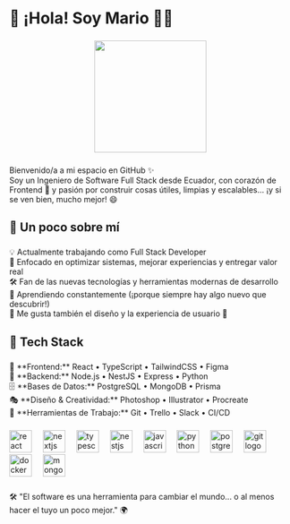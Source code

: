 <h1 align="left">👋 ¡Hola! Soy Mario 👨‍💻</h1>

###

<div align="center">
  <img height="200" src="https://scontent.fatf4-1.fna.fbcdn.net/v/t39.30808-6/484982256_9418817931565230_2514205301818628952_n.jpg?_nc_cat=101&ccb=1-7&_nc_sid=6ee11a&_nc_eui2=AeFohmaQVgSV5y3JdgPx_Wdd6VrH9CKeIvnpWsf0Ip4i-VI-OAHeKhNCn52MT3Q2EZvq43mShOrF_3zdG2x2VypE&_nc_ohc=Kn1xVOf-lzMQ7kNvgG1u6Iu&_nc_oc=Admi3ZeqMXYQFVBR9tiEohlHFc59J888bjRE75D-aS00ZO6T3orK5jwpyJFdD3srLWM&_nc_zt=23&_nc_ht=scontent.fatf4-1.fna&_nc_gid=0YJ7BZgp4QvcVPTiKv2QVA&oh=00_AYEbGE7VJB9d-XCx9KbXFm6LHXivbKzsowUdFhCqvReJVw&oe=67EE8ED3"  />
</div>

###

<p align="left">Bienvenido/a a mi espacio en GitHub ✨  <br>Soy un Ingeniero de Software Full Stack desde Ecuador, con corazón de Frontend 💙 y pasión por construir cosas útiles, limpias y escalables… ¡y si se ven bien, mucho mejor! 😄</p>

###

<h2 align="left">🚀 Un poco sobre mí</h2>

###

<p align="left">💡 Actualmente trabajando como Full Stack Developer<br>🎯 Enfocado en optimizar sistemas, mejorar experiencias y entregar valor real<br>🛠️ Fan de las nuevas tecnologías y herramientas modernas de desarrollo<br>🧠 Aprendiendo constantemente (¡porque siempre hay algo nuevo que descubrir!)<br>🎨 Me gusta también el diseño y la experiencia de usuario 💜</p>

###

<h2 align="left">🧰 Tech Stack</h2>

###

<p align="left">🎨 **Frontend:** React  • TypeScript  • TailwindCSS  • Figma   <br>🔧 **Backend:** Node.js  • NestJS  • Express  • Python   <br>🗄️ **Bases de Datos:** PostgreSQL  • MongoDB  • Prisma <br>🎭 **Diseño & Creatividad:** Photoshop  • Illustrator  • Procreate   <br>🚀 **Herramientas de Trabajo:** Git  • Trello  • Slack  •  CI/CD</p>

###

<div align="left">
  <img src="https://cdn.jsdelivr.net/gh/devicons/devicon/icons/react/react-original.svg" height="40" alt="react logo"  />
  <img width="12" />
  <img src="https://cdn.jsdelivr.net/gh/devicons/devicon/icons/nextjs/nextjs-original.svg" height="40" alt="nextjs logo"  />
  <img width="12" />
  <img src="https://cdn.jsdelivr.net/gh/devicons/devicon/icons/typescript/typescript-original.svg" height="40" alt="typescript logo"  />
  <img width="12" />
  <img src="https://cdn.jsdelivr.net/gh/devicons/devicon/icons/nestjs/nestjs-original.svg" height="40" alt="nestjs logo"  />
  <img width="12" />
  <img src="https://cdn.jsdelivr.net/gh/devicons/devicon/icons/javascript/javascript-original.svg" height="40" alt="javascript logo"  />
  <img width="12" />
  <img src="https://cdn.jsdelivr.net/gh/devicons/devicon/icons/python/python-original.svg" height="40" alt="python logo"  />
  <img width="12" />
  <img src="https://cdn.jsdelivr.net/gh/devicons/devicon/icons/postgresql/postgresql-original.svg" height="40" alt="postgresql logo"  />
  <img width="12" />
  <img src="https://cdn.jsdelivr.net/gh/devicons/devicon/icons/git/git-original.svg" height="40" alt="git logo"  />
  <img width="12" />
  <img src="https://cdn.jsdelivr.net/gh/devicons/devicon/icons/docker/docker-original.svg" height="40" alt="docker logo"  />
  <img width="12" />
  <img src="https://cdn.jsdelivr.net/gh/devicons/devicon/icons/mongodb/mongodb-original.svg" height="40" alt="mongodb logo"  />
</div>

###

<p align="left">🛠️ "El software es una herramienta para cambiar el mundo... o al menos hacer el tuyo un poco mejor." 🌍</p>

###
